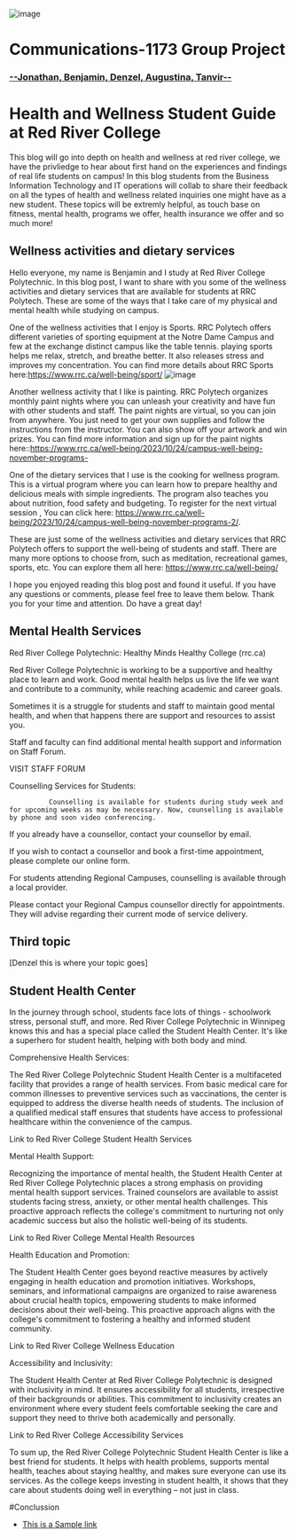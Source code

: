 ![image](https://www.rrc.ca/marcom/wp-content/uploads/sites/1/sites/99/2022/08/RRC-Polytech-Horizontal.png)<br>
# Communications-1173 Group Project
### <u> --Jonathan, Benjamin, Denzel, Augustina, Tanvir--</u>


# Health and Wellness Student Guide at Red River College

This blog will go into depth on health and wellness at red river college, we have the privliedge to hear about first hand on the experiences and findings of real life students on campus! In this blog students from the Business Information Technology and IT operations will collab to share their feedback on all the types of health and wellness related inquiries one might have as a new student. These topics will be extremly helpful, as touch base on fitness, mental health, programs we offer, health insurance we offer and so much more!


## Wellness activities and dietary services
Hello everyone, my name is Benjamin and I study at Red River College Polytechnic. In this blog post, I want to share with you some of the wellness activities and dietary services that are available for students at RRC Polytech. These are some of the ways that I take care of my physical and mental health while studying on campus.

One of the wellness activities that I enjoy is Sports. RRC Polytech offers different varieties of sporting equipment at the Notre Dame Campus and few at the exchange distinct campus like the table tennis. playing sports helps me relax, stretch, and breathe better. It also releases stress and improves my concentration. You can find more details about RRC Sports  here:https://www.rrc.ca/well-being/sport/
![image](https://www.rrc.ca/well-being/wp-content/uploads/sites/96/2023/09/well-being-sport-banner-1536x614.jpg)

Another wellness activity that I like is painting. RRC Polytech organizes monthly paint nights where you can unleash your creativity and have fun with other students and staff. The paint nights are virtual, so you can join from anywhere. You just need to get your own supplies and follow the instructions from the instructor. You can also show off your artwork and win prizes. You can find more information and sign up for the paint nights here::https://www.rrc.ca/well-being/2023/10/24/campus-well-being-november-programs-

One of the dietary services that I use is the cooking for wellness program. This is a virtual program where you can learn how to prepare healthy and delicious meals with simple ingredients. The program also teaches you about nutrition, food safety and budgeting. To register for the next virtual session , You can click here: https://www.rrc.ca/well-being/2023/10/24/campus-well-being-november-programs-2/.

These are just some of the wellness activities and dietary services that RRC Polytech offers to support the well-being of students and staff. There are many more options to choose from, such as meditation, recreational games, sports, etc. You can explore them all here: https://www.rrc.ca/well-being/

I hope you enjoyed reading this blog post and found it useful. If you have any questions or comments,  please feel free to leave them below.
 Thank you for your time and attention. Do have a great day!


## Mental Health Services
Red River College Polytechnic: Healthy Minds Healthy College (rrc.ca) 

Red River College Polytechnic is working to be a supportive and healthy place to learn and work. Good mental health helps us live the life we want and contribute to a community, while reaching academic and career goals. 

Sometimes it is a struggle for students and staff to maintain good mental health, and when that happens there are support and resources to assist you. 

Staff and faculty can find additional mental health support and information on Staff Forum. 

VISIT STAFF FORUM 

 

Counselling Services for Students: 

              Counselling is available for students during study week and for upcoming weeks as may be necessary. Now, counselling is available by phone and soon video conferencing. 

If you already have a counsellor, contact your counsellor by email. 

If you wish to contact a counsellor and book a first-time appointment, please complete our online form. 

For students attending Regional Campuses, counselling is available through a local provider. 

Please contact your Regional Campus counsellor directly for appointments. They will advise regarding their current mode of service delivery. 

 

## Third topic
[Denzel this is where your topic goes]

## Student Health Center
In the journey through school, students face lots of things - schoolwork stress, personal stuff, and more. Red River College Polytechnic in Winnipeg knows this and has a special place called the Student Health Center. It's like a superhero for student health, helping with both body and mind. 

 

Comprehensive Health Services: 

 

The Red River College Polytechnic Student Health Center is a multifaceted facility that provides a range of health services. From basic medical care for common illnesses to preventive services such as vaccinations, the center is equipped to address the diverse health needs of students. The inclusion of a qualified medical staff ensures that students have access to professional healthcare within the convenience of the campus. 

 

Link to Red River College Student Health Services 

 

Mental Health Support: 

 

Recognizing the importance of mental health, the Student Health Center at Red River College Polytechnic places a strong emphasis on providing mental health support services. Trained counselors are available to assist students facing stress, anxiety, or other mental health challenges. This proactive approach reflects the college's commitment to nurturing not only academic success but also the holistic well-being of its students. 

 

Link to Red River College Mental Health Resources 

 

Health Education and Promotion: 

 

The Student Health Center goes beyond reactive measures by actively engaging in health education and promotion initiatives. Workshops, seminars, and informational campaigns are organized to raise awareness about crucial health topics, empowering students to make informed decisions about their well-being. This proactive approach aligns with the college's commitment to fostering a healthy and informed student community. 

 

Link to Red River College Wellness Education 

 

Accessibility and Inclusivity: 

 

The Student Health Center at Red River College Polytechnic is designed with inclusivity in mind. It ensures accessibility for all students, irrespective of their backgrounds or abilities. This commitment to inclusivity creates an environment where every student feels comfortable seeking the care and support they need to thrive both academically and personally. 

 

Link to Red River College Accessibility Services 

 

To sum up, the Red River College Polytechnic Student Health Center is like a best friend for students. It helps with health problems, supports mental health, teaches about staying healthy, and makes sure everyone can use its services. As the college keeps investing in student health, it shows that they care about students doing well in everything – not just in class. 

#Conclussion

- [This is a Sample link ](https://static.vecteezy.com/system/resources/thumbnails/009/273/280/small/concept-of-loneliness-and-disappointment-in-love-sad-man-sitting-element-of-the-picture-is-decorated-by-nasa-free-photo.jpg)



</body>
</html>
